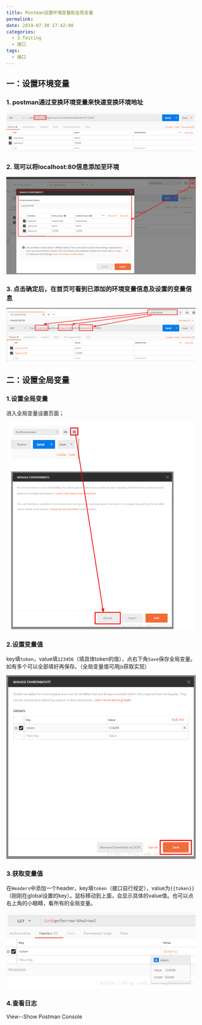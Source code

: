 ```yaml
---
title: Postman设置环境变量和全局变量
permalink: 
date: 2019-07-30 17:42:00
categories:
  - 3.Testing
  - 接口
tags:
  - 接口
---
```


## 一：设置环境变量

### 1. postman通过变换环境变量来快速变换环境地址

![postman](/images/20190730-1.png)

### 2. 现可以将localhost:80信息添加至环境

![postman](/images/20190730-2.png)

### 3. 点击确定后，在首页可看到已添加的环境变量信息及设置的变量信息

![postman](/images/20190730-3.png)

## 二：设置全局变量

### 1.设置全局变量 

进入全局变量设置页面；

![postman](/images/20190730-4.png)

### 2.设置变量值

key填`token`，value填`123456`（填具体token的值），点右下角`Save`保存全局变量。如有多个可以全部填好再保存。（全局变量值可用js获取实现）

![postman](/images/20190730-5.png)

### 3.获取变量值

在`Headers`中添加一个header，key填`token`（接口自行规定），value为`{{token}}`（刚刚在global设置的key）。鼠标移动到上面，会显示具体的value值。也可以点右上角的小眼睛，看所有的全局变量。

![postman](/images/20190730-6.png)

### 4.查看日志

View--Show Postman Console